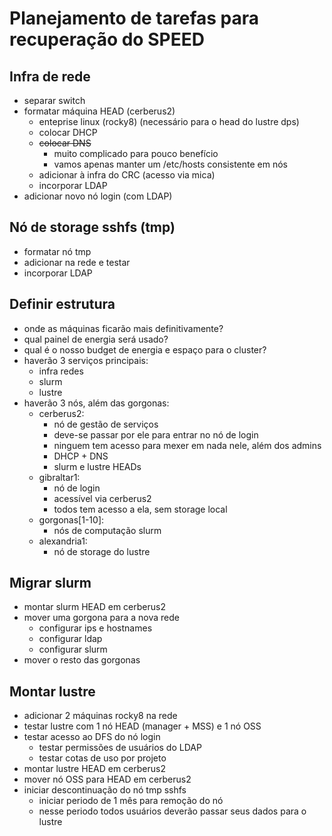 # Planejamento de tarefas para recuperação do SPEED

## Infra de rede
 - separar switch
 - formatar máquina HEAD (cerberus2)
   - enteprise linux (rocky8) (necessário para o head do lustre dps)
   - colocar DHCP
   - ~~colocar DNS~~
     - muito complicado para pouco benefício
     - vamos apenas manter um /etc/hosts consistente em nós
   - adicionar à infra do CRC (acesso via mica)
   - incorporar LDAP
 - adicionar novo nó login (com LDAP)

## Nó de storage sshfs (tmp)
 - formatar nó tmp
 - adicionar na rede e testar
 - incorporar LDAP

## Definir estrutura
 - onde as máquinas ficarão mais definitivamente?
 - qual painel de energia será usado?
 - qual é o nosso budget de energia e espaço para o cluster?
 - haverão 3 serviços principais: 
   - infra redes
   - slurm
   - lustre
 - haverão 3 nós, além das gorgonas:
   - cerberus2:
     - nó de gestão de serviços
     - deve-se passar por ele para entrar no nó de login
     - ninguem tem acesso para mexer em nada nele, além dos admins
     - DHCP + DNS
     - slurm e lustre HEADs
   - gibraltar1:
     - nó de login
     - acessível via cerberus2
     - todos tem acesso a ela, sem storage local
   - gorgonas[1-10]:
     - nós de computação slurm
   - alexandria1:
     - nó de storage do lustre

## Migrar slurm
 - montar slurm HEAD em cerberus2
 - mover uma gorgona para a nova rede
   - configurar ips e hostnames
   - configurar ldap
   - configurar slurm
 - mover o resto das gorgonas

## Montar lustre
 - adicionar 2 máquinas rocky8 na rede
 - testar lustre com 1 nó HEAD (manager + MSS) e 1 nó OSS
 - testar acesso ao DFS do nó login
   - testar permissões de usuários do LDAP
   - testar cotas de uso por projeto
 - montar lustre HEAD em cerberus2
 - mover nó OSS para HEAD em cerberus2
 - iniciar descontinuação do nó tmp sshfs
   - iniciar periodo de 1 mês para remoção do nó
   - nesse periodo todos usuários deverão passar seus dados para o lustre
